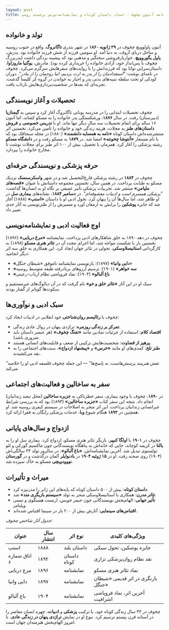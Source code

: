 ```yaml
---
layout: post
title: زندگینامه آنتون چخوف - استاد داستان کوتاه و نمایشنامه‌نویس برجسته روسی
---
```


## تولد و خانواده
آنتون پاولوویچ چخوف در **۲۹ ژانویه ۱۸۶۰** در شهر بندری **تاگانروگ**، واقع در جنوب روسیه و ساحل دریای آزوف، به دنیا آمد. او سومین فرزند از شش فرزند خانواده بود. پدرش، **پاول یگوروویچ**، خواربارفروشی سختگیر و مذهبی بود که پیشینه بردگی داشت (پدربزرگ چخوف با پس‌انداز خود، آزادی خانواده را خریداری کرده بود). مادرش، **یوگنیا ماروزاوا**، داستان‌سرایی توانا بود که فرزندانش را با روایت‌های سفرهایش سرگرم می‌کرد. چخوف در نامه‌ای نوشت: *"استعدادمان را از پدر به ارث بردیم، اما روحمان را از مادر"*. دوران کودکی او تحت سلطه تنبیه‌های بدنی پدر و اجبار به خواندن در گروه کر کلیسا گذشت، تجربه‌ای که بعدها در شخصیت‌پردازی‌هایش بازتاب یافت.

## تحصیلات و آغاز نویسندگی
چخوف تحصیلات ابتدایی را در مدرسه یونانی تاگانروگ آغاز کرد و سپس به **گیمنازیا** (دبیرستان) رفت. در سال **۱۸۷۶**، ورشکستگی پدر خانواده را به مسکو کشاند، اما آنتون ۱۶ ساله برای اتمام تحصیلات سه سال دیگر تنها ماند. او با **تدریس خصوصی** و **فروش داستان‌های طنز** به مجلات، هزینه زندگی خود و خانواده را تأمین می‌کرد. نخستین اثر منتشرشده‌اش داستان کوتاه **«نامه به همسایه دانشمند»** (۱۸۸۰) در مجله سنجاقک بود که با نام مستعار **«آنتوشا چخونته»** امضا شد. در **۱۸۷۹** به مسکو رفت و در **دانشگاه مسکو** رشته پزشکی را آغاز کرد. همزمان با تحصیل، بیش از ۱۰۰ اثر طنز برای مجلات نوشت تا مخارج خانواده را بپردازد.

## حرفه پزشکی و نویسندگی حرفه‌ای
چخوف در **۱۸۸۴** در رشته پزشکی فارغ‌التحصیل شد و در شهر **واسکرسنسک** نزدیک مسکو به طبابت پرداخت. در همین سال، نخستین مجموعه داستانش با عنوان **«قصه‌های ملپامن»** منتشر شد. تجربیات پزشکی تأثیر عمیقی بر نگاه او به انسان‌ها گذاشت: *"پزشکی همسرم است و ادبیات معشوقه‌ام"*. در **دسامبر ۱۸۸۴**، نشانه‌های **بیماری سل** در او ظاهر شد، اما سال‌ها آن را پنهان کرد. تحول ادبی او با داستان **«استپ»** (۱۸۸۸) آغاز شد که جایزه **پوشکین** را برایش به ارمغان آورد و مسیرش را از طنزنویسی به آثار جدی تغییر داد.

## اوج فعالیت ادبی و نمایشنامه‌نویسی
چخوف در دهه ۱۸۹۰ به خلق شاهکارهای ادبی پرداخت. نمایشنامه **«مرغ دریایی»** (۱۸۹۶) نخستین بار با شکست مواجه شد، اما اجرای مجدد آن در **تئاتر هنری مسکو** (۱۸۹۸) به کارگردانی **استانیسلاوسکی**، تحولی در تئاتر جهان ایجاد کرد. این همکاری به خلق سه اثر دیگر انجامید:  
- **«دایی وانیا»** (۱۸۹۷): بازنویسی نمایشنامه ناموفق «شیطان جنگل»  
- **«سه خواهر»** (۱۹۰۱): ترسیم آرزوهای بربادرفته طبقه متوسط روسیه  
- **«باغ آلبالو»** (۱۹۰۴): نماد فروپاشی نظام ارباب-رعیتی  

سبک او در این آثار **«تئاتر خلق و خو»** نام گرفت که در آن دیالوگ‌های غیرمستقیم و سکوت‌ها گویاتر از گفتار بودند.

## سبک ادبی و نوآوری‌ها
چخوف با **رئالیسم روان‌شناختی** خود انقلابی در ادبیات ایجاد کرد:  
- **تمرکز بر زندگی روزمره**: تراژدی پنهان در روال عادی زندگی.  
- **اقتصاد کلام**: استفاده از جزئیات نمادین مانند **«تفنگ چخوف»** (هر عنصر داستان باید ضروری باشد).  
- **پرهیز از قضاوت**: شخصیت‌هایش ترکیبی از ضعف و قابلیت‌های انسانی هستند.  
- **طنز تلخ**: کمدی‌های او مانند **«خرس»** و **«پیشنهاد ازدواج»**، سنت‌های اجتماعی را به نقد می‌کشیدند.  

*"نقش هنرمند پرسش‌هاست، نه پاسخ‌ها"* — این جمله چخوف فلسفه ادبی او را خلاصه می‌کند.

## سفر به ساخالین و فعالیت‌های اجتماعی
در **۱۸۹۰**، چخوف با وجود بیماری، سفر خطرناکی به **جزیره ساخالین** (محل تبعید زندانیان) انجام داد. نتیجه این سفر کتاب **«جزیره ساخالین»** (۱۸۹۳) بود که به بررسی شرایط غیرانسانی زندانیان پرداخت. این اثر منجر به اصلاحات در سیستم کیفری روسیه شد. او همچنین در **۱۸۹۲** هنگام شیوع **وبا**، خدمات پزشکی رایگان به فقرا ارائه کرد.

## ازدواج و سال‌های پایانی
چخوف در **۱۹۰۱** با **اولگا کنیپر**، بازیگر تئاتر هنری مسکو، ازدواج کرد. بیماری سل او را به **یالتا** در کریمه کوچاند، جایی که خانه‌اش به پناهگاه نویسندگانی چون ماکسیم گورکی و لئو تولستوی تبدیل شد. آخرین نمایشنامه‌اش، **«باغ آلبالو»**، در سالروز تولد ۴۴ سالگی‌اش (۱۹۰۴) روی صحنه رفت. او در **۱۵ ژوئیه ۱۹۰۴** در **بادنوایلر** آلمان درگذشت و در **گورستان نووودویچی** مسکو به خاک سپرده شد.

## میراث و تأثیرات
- **داستان کوتاه**: بیش از ۵۰۰ داستان کوتاه که پایه‌های این ژانر را مدرنیزه کرد.  
- **تئاتر مدرن**: همکاری با استانیسلاوسکی منجر به تولد **«سیستم بازیگری متد»** شد.  
- **تأثیر جهانی**: الهام‌بخش نویسندگانی چون جیمز جویس، ارنست همینگوی و تنسی ویلیامز.  
- **اقتباس‌های سینمایی**: آثارش بیش از ۲۰۰ بار در سینما اقتباس شده‌اند.  

*جدول آثار شاخص چخوف*:

| **عنوان**         | **سال انتشار** | **نوع اثر**     | **ویژگی‌های کلیدی**                     |
|-------------------|---------------|-----------------|----------------------------------------|
| استپ             | ۱۸۸۸          | داستان بلند     | جایزه پوشکین، تحول سبکی              |
| اتاق شماره ۶     | ۱۸۹۲          | داستان کوتاه    | نقد نظام روان‌پزشکی تزاری             |
| مرغ دریایی       | ۱۸۹۶          | نمایشنامه       | نماد تئاتر هنری مسکو                 |
| دایی وانیا       | ۱۸۹۷          | نمایشنامه       | بازنگری در اثر قدیمی «شیطان جنگل»    |
| باغ آلبالو       | ۱۹۰۴          | نمایشنامه       | آخرین اثر، نماد فروپاشی اشرافیت      |

چخوف در ۴۴ سال زندگی کوتاه خود، با ترکیب **پزشکی** و **ادبیات**، چهره انسان معاصر را در آستانه قرن بیستم ترسیم کرد. نبوغ او در نمایش **تراژدی پنهان در زندگی عادی**، تا امروز الهام‌بخش هنرمندان جهان است.
